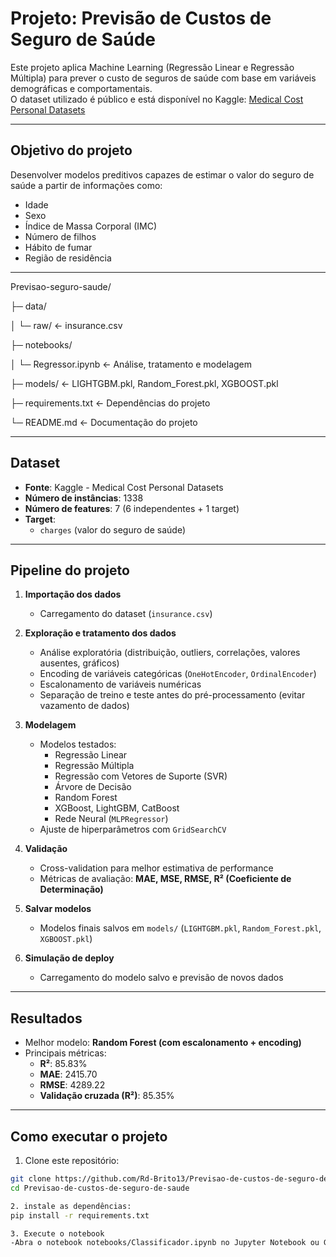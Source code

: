 # Projeto: Previsão de Custos de Seguro de Saúde

Este projeto aplica Machine Learning (Regressão Linear e Regressão Múltipla) para prever o custo de seguros de saúde com base em variáveis demográficas e comportamentais.  
O dataset utilizado é público e está disponível no Kaggle: [Medical Cost Personal Datasets](https://www.kaggle.com/datasets/mirichoi0218/insurance)

---

## Objetivo do projeto

Desenvolver modelos preditivos capazes de estimar o valor do seguro de saúde a partir de informações como:

- Idade  
- Sexo  
- Índice de Massa Corporal (IMC)  
- Número de filhos  
- Hábito de fumar  
- Região de residência  

---


Previsao-seguro-saude/

├─ data/

│ └─ raw/ <- insurance.csv

├─ notebooks/

│ └─ Regressor.ipynb <- Análise, tratamento e modelagem

├─ models/ <- LIGHTGBM.pkl, Random_Forest.pkl, XGBOOST.pkl

├─ requirements.txt <- Dependências do projeto

└─ README.md <- Documentação do projeto



---

## Dataset

- **Fonte**: Kaggle - Medical Cost Personal Datasets  
- **Número de instâncias**: 1338  
- **Número de features**: 7 (6 independentes + 1 target)  
- **Target**:  
  - `charges` (valor do seguro de saúde)  

---

## Pipeline do projeto

1. **Importação dos dados**  
   - Carregamento do dataset (`insurance.csv`)  

2. **Exploração e tratamento dos dados**  
   - Análise exploratória (distribuição, outliers, correlações, valores ausentes, gráficos)  
   - Encoding de variáveis categóricas (`OneHotEncoder`, `OrdinalEncoder`)  
   - Escalonamento de variáveis numéricas  
   - Separação de treino e teste antes do pré-processamento (evitar vazamento de dados)  

3. **Modelagem**  
   - Modelos testados:
     - Regressão Linear  
     - Regressão Múltipla  
     - Regressão com Vetores de Suporte (SVR)  
     - Árvore de Decisão  
     - Random Forest  
     - XGBoost, LightGBM, CatBoost  
     - Rede Neural (`MLPRegressor`)  
   - Ajuste de hiperparâmetros com `GridSearchCV`  

4. **Validação**  
   - Cross-validation para melhor estimativa de performance  
   - Métricas de avaliação: **MAE, MSE, RMSE, R² (Coeficiente de Determinação)**  

5. **Salvar modelos**  
   - Modelos finais salvos em `models/` (`LIGHTGBM.pkl`, `Random_Forest.pkl`, `XGBOOST.pkl`)  

6. **Simulação de deploy**  
   - Carregamento do modelo salvo e previsão de novos dados  

---

## Resultados

- Melhor modelo: **Random Forest (com escalonamento + encoding)**  
- Principais métricas:
  - **R²**: 85.83%  
  - **MAE**: 2415.70  
  - **RMSE**: 4289.22  
  - **Validação cruzada (R²)**: 85.35%  

---


## Como executar o projeto

1. Clone este repositório:

```bash
git clone https://github.com/Rd-Brito13/Previsao-de-custos-de-seguro-de-saude
cd Previsao-de-custos-de-seguro-de-saude

2. instale as dependências:
pip install -r requirements.txt

3. Execute o notebook
-Abra o notebook notebooks/Classificador.ipynb no Jupyter Notebook ou Google Colab
